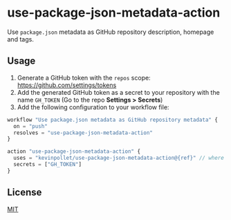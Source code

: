 # use-package-json-metadata-action

Use `package.json` metadata as GitHub repository description, homepage and tags.

## Usage

1. Generate a GitHub token with the `repos` scope: https://github.com/settings/tokens
2. Add the generated GitHub token as a secret to your repository with the name `GH_TOKEN` (Go to the repo **Settings > Secrets**)
3. Add the following configuration to your workflow file:

```js
workflow "Use package.json metadata as GitHub repository metadata" {
  on = "push"
  resolves = "use-package-json-metadata-action"
}

action "use-package-json-metadata-action" {
  uses = "kevinpollet/use-package-json-metadata-action@{ref}" // where ref is a specific branch, ref, or SHA
  secrets = ["GH_TOKEN"]
}
```

## License

[MIT](./LICENSE.md)
